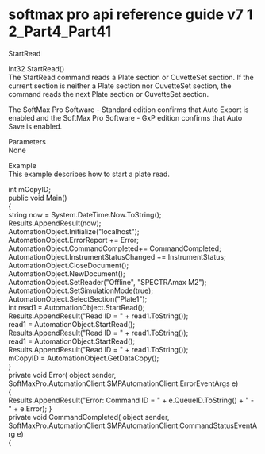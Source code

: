 # softmax pro api reference guide v7 1 2\_Part4\_Part41

StartRead

Int32 StartRead()\
The StartRead command reads a Plate section or CuvetteSet section. If the current section is neither a Plate section nor CuvetteSet section, the command reads the next Plate section or CuvetteSet section.

The SoftMax Pro Software - Standard edition confirms that Auto Export is enabled and the SoftMax Pro Software - GxP edition confirms that Auto Save is enabled.

Parameters\
None

Example\
This example describes how to start a plate read.

int mCopyID;\
public void Main()\
{\
string now = System.DateTime.Now.ToString();\
Results.AppendResult(now);\
AutomationObject.Initialize("localhost");\
AutomationObject.ErrorReport += Error;\
AutomationObject.CommandCompleted+= CommandCompleted;\
AutomationObject.InstrumentStatusChanged += InstrumentStatus;\
AutomationObject.CloseDocument();\
AutomationObject.NewDocument();\
AutomationObject.SetReader("Offline", "SPECTRAmax M2");\
AutomationObject.SetSimulationMode(true);\
AutomationObject.SelectSection("Plate1");\
int read1 = AutomationObject.StartRead();\
Results.AppendResult("Read ID = " + read1.ToString());\
read1 = AutomationObject.StartRead();\
Results.AppendResult("Read ID = " + read1.ToString());\
read1 = AutomationObject.StartRead();\
Results.AppendResult("Read ID = " + read1.ToString());\
mCopyID = AutomationObject.GetDataCopy();\
}\
private void Error( object sender,\
SoftMaxPro.AutomationClient.SMPAutomationClient.ErrorEventArgs e)\
{\
Results.AppendResult("Error: Command ID = " + e.QueueID.ToString() + " - " + e.Error); }\
private void CommandCompleted( object sender,\
SoftMaxPro.AutomationClient.SMPAutomationClient.CommandStatusEventArg e)\
{
